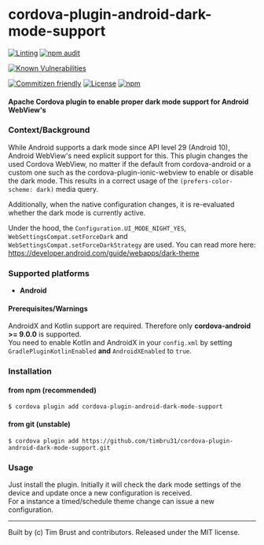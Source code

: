 # cordova-plugin-android-dark-mode-support

[![Linting](https://github.com/timbru31/cordova-plugin-android-dark-mode-support/workflows/Linting/badge.svg)](https://github.com/timbru31/cordova-plugin-android-dark-mode-support/actions?query=workflow%3ALinting)
[![npm audit](https://github.com/timbru31/cordova-plugin-android-dark-mode-support/workflows/Security/badge.svg)](https://github.com/timbru31/cordova-plugin-android-dark-mode-support/actions?query=workflow%3ASecurity)

[![Known Vulnerabilities](https://snyk.io/test/github/timbru31/cordova-plugin-android-dark-mode-support/badge.svg)](https://snyk.io/test/github/timbru31/cordova-plugin-android-dark-mode-support)

[![Commitizen friendly](https://img.shields.io/badge/commitizen-friendly-brightgreen.svg)](https://commitizen.github.io/cz-cli/)
[![License](https://img.shields.io/badge/License-MIT-blue.svg)](LICENSE)
[![npm](https://img.shields.io/npm/v/cordova-plugin-android-dark-mode-support.svg)](https://www.npmjs.com/package/cordova-plugin-android-dark-mode-support)

#### Apache Cordova plugin to enable proper dark mode support for Android WebView's

### Context/Background

While Android supports a dark mode since API level 29 (Android 10), Android WebView's need explicit support for this.
This plugin changes the used Cordova WebView, no matter if the default from cordova-android or a custom one such as the cordova-plugin-ionic-webview to enable or disable the dark mode. This results in a correct usage of the `(prefers-color-scheme: dark)` media query.

Additionally, when the native configuration changes, it is re-evaluated whether the dark mode is currently active.

Under the hood, the `Configuration.UI_MODE_NIGHT_YES`, `WebSettingsCompat.setForceDark` and `WebSettingsCompat.setForceDarkStrategy` are used. You can read more here: https://developer.android.com/guide/webapps/dark-theme

### Supported platforms

-   **Android**

#### Prerequisites/Warnings

AndroidX and Kotlin support are required. Therefore only **cordova-android >= 9.0.0** is supported.  
You need to enable Kotlin and AndroidX in your `config.xml` by setting `GradlePluginKotlinEnabled` **and** `AndroidXEnabled` to `true`.

### Installation

#### from npm (recommended)

`$ cordova plugin add cordova-plugin-android-dark-mode-support`

#### from git (unstable)

`$ cordova plugin add https://github.com/timbru31/cordova-plugin-android-dark-mode-support.git`

### Usage

Just install the plugin. Initially it will check the dark mode settings of the device and update once a new configuration is received.  
For a instance a timed/schedule theme change can issue a new configuration.

---

Built by (c) Tim Brust and contributors. Released under the MIT license.

